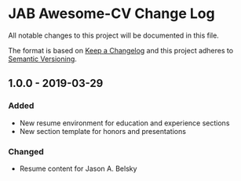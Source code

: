 # JAB Awesome-CV Change Log

All notable changes to this project will be documented in this file.

The format is based on [Keep a Changelog](http://keepachangelog.com/) and this project adheres to [Semantic Versioning](http://semver.org/).

## 1.0.0 - 2019-03-29
### Added
- New resume environment for education and experience sections
- New section template for honors and presentations
### Changed
- Resume content for Jason A. Belsky
